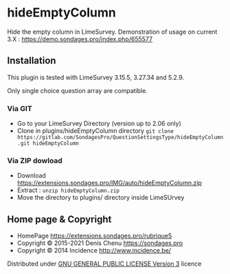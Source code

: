 # hideEmptyColumn #

Hide the empty column in LimeSurvey. Demonstration of usage on current 3.X : <https://demo.sondages.pro/index.php/655577>

## Installation

This plugin is tested with LimeSurvey 3.15.5,  3.27.34  and 5.2.9. 

Only single choice question array are compatible.


### Via GIT
- Go to your LimeSurvey Directory (version up to 2.06 only)
- Clone in plugins/hideEmptyColumn directory `git clone https://gitlab.com/SondagesPro/QuestionSettingsType/hideEmptyColumn.git hideEmptyColumn`

### Via ZIP dowload
- Download <https://extensions.sondages.pro/IMG/auto/hideEmptyColumn.zip>
- Extract : `unzip hideEmptyColumn.zip`
- Move the directory to  plugins/ directory inside LimeSUrvey

## Home page & Copyright
- HomePage <https://extensions.sondages.pro/rubrique5>
- Copyright © 2015-2021 Denis Chenu <https://sondages.pro>
- Copyright © 2014 Incidence <http://www.incidence.be/>

Distributed under [GNU GENERAL PUBLIC LICENSE Version 3](https://gnu.org/licenses/gpl-3.0.txt) licence
